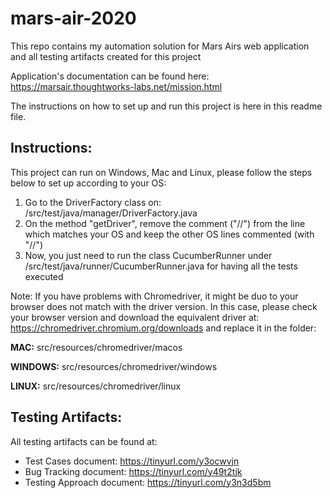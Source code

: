 # mars-air-2020
This repo contains my automation solution for Mars Airs web application and all testing artifacts created for this
project

Application's documentation can be found here: https://marsair.thoughtworks-labs.net/mission.html
 
The instructions on how to set up and run this project is here in this readme file.

## **Instructions:**
This project can run on Windows, Mac and Linux, please follow the steps below to set up according to your OS:

1. Go to the DriverFactory class on: /src/test/java/manager/DriverFactory.java
2. On the method "getDriver", remove the comment ("//") from the line which matches your OS and keep the other OS lines
commented (with "//")
3. Now, you just need to run the class CucumberRunner under /src/test/java/runner/CucumberRunner.java for having all the tests executed

Note: If you have problems with Chromedriver, it might be duo to your browser does not match with the driver version.
In this case, please check your browser version and download the equivalent driver at: https://chromedriver.chromium.org/downloads
and replace it in the folder:

**MAC:** src/resources/chromedriver/macos

**WINDOWS:** src/resources/chromedriver/windows

**LINUX:** src/resources/chromedriver/linux

## **Testing Artifacts:**
All testing artifacts can be found at:

- Test Cases document: https://tinyurl.com/y3ocwvjn
- Bug Tracking document: https://tinyurl.com/y49t2tjk
- Testing Approach document: https://tinyurl.com/y3n3d5bm